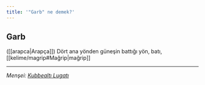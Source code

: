 ```yaml
---
title: '"Garb" ne demek?'
---
```


## Garb
([[arapca|Arapça]]) Dört ana yönden güneşin battığı yön, batı, [[kelime/magrip#Mağrip|mağrip]]

---
*Menşei: [Kubbealtı Lugatı](https://www.lugatim.com/s/Garp)*